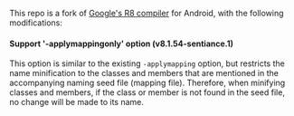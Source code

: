 This repo is a fork of [Google's R8 compiler](https://r8.googlesource.com/r8) for Android, with the following
modifications:

#### Support '-applymappingonly' option (v8.1.54-sentiance.1)

This option is similar to the existing `-applymapping` option, but restricts the name minification to the classes and
members that are mentioned in the accompanying naming seed file (mapping file). Therefore, when minifying classes and
members, if the class or member is not found in the seed file, no change will be made to its name.

